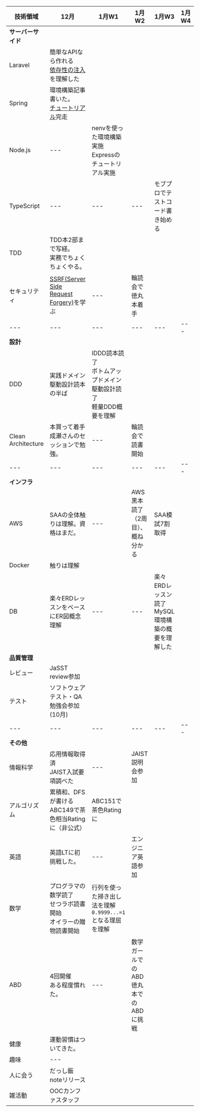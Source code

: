 |技術領域|12月|1月W1|1月W2|1月W3|1月W4
|---|---|---|---|---|---|
|**サーバーサイド**|
|Laravel|簡単なAPIなら作れる<br>[依存性の注入](https://kore1server.com/333/Laravel%E3%80%81%E3%82%B3%E3%83%B3%E3%83%86%E3%83%8A%E3%81%AB%E3%82%88%E3%82%8B%E4%BE%9D%E5%AD%98%E8%A7%A3%E6%B1%BA%E3%81%A8%E3%81%AF)を理解した|
|Spring|環境構築記事書いた。<br>[チュートリアル](https://spring.io/guides/gs/batch-processing/)完走|
|Node.js|---|nenvを使った環境構築実施<br>Expressのチュートリアル実施|
|TypeScript|---|---|---|モブプロでテストコード書き始める|
|TDD|TDD本2部まで写経。<br>実務でちょくちょくやる。||
|セキュリティ|[SSRF(Server Side Request Forgery)](https://blog.tokumaru.org/2018/12/introduction-to-ssrf-server-side-request-forgery.html)を学ぶ|---|輪読会で徳丸本着手|
|---|---|---|---|---|---|
|**設計**|
|DDD|実践ドメイン駆動設計読本の半ば|IDDD読本読了<br>ボトムアップドメイン駆動設計読了<br>軽量DDD概要を理解|
|Clean Architecture|本買って着手<br>成瀬さんのセッションで勉強。|---|輪読会で読書開始|
|---|---|---|---|---|---|
|**インフラ**|
|AWS|SAAの全体触りは理解。資格はまだ。|---|AWS黒本読了（2周目）、概ね分かる|SAA模試7割取得|
|Docker|触りは理解||
|DB|楽々ERDレッスンをベースにER図概念理解|---|---|楽々ERDレッスン読了<br>MySQL環境構築の概要を理解した|
|**品質管理**|
|レビュー|JaSST review参加||
|テスト|ソフトウェアテスト・QA勉強会参加(10月)||
|---|---|---|---|---|---|
|**その他**|
|情報科学|応用情報取得済<br>JAIST入試要項調べた|---|JAIST説明会参加|
|アルゴリズム|累積和、DFSが書ける<br>ABC149で茶色相当Ratingに（非公式）|ABC151で茶色Ratingに|
|英語|英語LTに初挑戦した。|---|エンジニア英語参加|
|数学|プログラマの数学読了<br>せつラボ読書開始<br>オイラーの贈物読書開始|行列を使った掃き出し法を理解<br>`0.9999...=1`となる理屈を理解|
|ABD|4回開催<br>ある程度慣れた。|---|数学ガールでのABD<br>徳丸本でのABDに挑戦|
|健康|運動習慣はついてきた。|
|趣味|---|
|人に会う|だっし飯noteリリース||
|雑活動|OOCカンファスタッフ|

